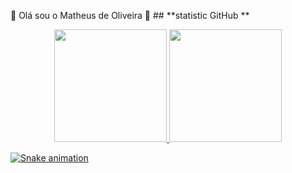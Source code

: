
👋 Olá sou o Matheus de Oliveira 👋
    ## **statistic GitHub **
<div align="Center">
  <a href="https://github.com/matheusolri">
  <img height="180em" src="https://github-readme-stats.vercel.app/api?username=matheusolri&show_icons=true&theme=dark&include_all_commits=true&count_private=true"/>
  <img height="180em" src="https://github-readme-stats.vercel.app/api/top-langs/?username=matheusolri&layout=compact&langs_count=7&theme=dark"/>
</div>
  

  
  ![Snake animation](https://github.com/matheusolri/matheusolri/blob/output/github-contribution-grid-snake.svg)
